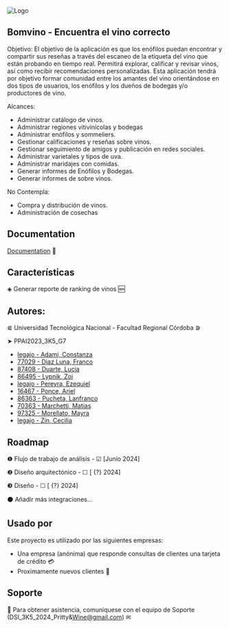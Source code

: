 ﻿![Logo](https://scontent.fcor2-2.fna.fbcdn.net/v/t39.30808-6/312049349_515491410585029_6223947848301125492_n.jpg?_nc_cat=105&ccb=1-7&_nc_sid=5f2048&_nc_eui2=AeGWXnZ_p7qk2-Q97OhG6ljGwxiaEPZotKTDGJoQ9mi0pIzLh4ed9nEL9JRDoOOoGlF5SzotScNdxiIEDQG7WDjt&_nc_ohc=YPz74X4LvJ0Q7kNvgEYU1ur&_nc_ht=scontent.fcor2-2.fna&oh=00_AYCN-crbUb6ttTBYK7SBMlwOaPKRm9B04NH2csia02uO7w&oe=665589F4)


## Bomvino - Encuentra el vino correcto

Objetivo:
El objetivo de la aplicación es que los enófilos puedan encontrar y compartir sus reseñas a través del escaneo de la etiqueta del vino que están probando en tiempo real. Permitirá explorar, calificar y revisar vinos, así como recibir recomendaciones personalizadas. Esta aplicación tendrá por objetivo formar comunidad entre los amantes del vino orientándose en dos tipos de usuarios, los enófilos y los dueños de bodegas y/o productores de vino.

Alcances:
- Administrar catálogo de vinos.
- Administrar regiones vitivinícolas y bodegas
- Administrar enófilos y sommeliers.
- Gestionar calificaciones y reseñas sobre vinos.
- Gestionar seguimiento de amigos y publicación en redes sociales.
- Administrar varietales y tipos de uva.
- Administrar maridajes con comidas.
- Generar informes de Enófilos y Bodegas.
- Generar informes de sobre vinos.

No Contempla:
- Compra y distribución de vinos.
- Administración de cosechas


## Documentation

[Documentation](https://linktodocumentation) 📄


## Características

◈ Generar reporte de ranking de vinos 🆕


## Autores:

⋐ Universidad Tecnológica Nacional - Facultad Regional Córdoba ⋑

➤ PPAI2023_3K5_G7
- [legajo -	Adami, Constanza](https://www.github.com/CotyAdami)
- [77029 -	Diaz Luna, Franco](https://www.github.com/FrancoDiazLuna)
- [87408 -	Duarte, Lucia](https://www.github.com/luciaduarte12)
- [86495 - Lypnik, Zoi](https://www.github.com/ZoiLyp)
- [legajo -	Pereyra, Ezequiel ](https://www.github.com/EzePCba)
- [16467 -	Ponce, Ariel](https://www.github.com/narielponce)
- [86363 -	Pucheta, Lanfranco](https://www.github.com/Lann206)
- [70363 -	Marchetti, Matias ](https://www.github.com/Matiash96)
- [97325 -	Morellato, Mayra](https://www.github.com/MayraMorellato)  
- [legajo -	Zin, Cecilia ](https://www.github.com/CeciliaZin)


## Roadmap

❶ Flujo de trabajo de análisis - ☑ [Junio 2024]

❷ Diseño arquitectónico - ☐ [ {?} 2024]

❸ Diseño - ☐ [ {?} 2024]

⚫ Añadir más integraciones...


## Usado por

Este proyecto es utilizado por las siguientes empresas:
- Una empresa (anónima) que responde consultas de clientes una tarjeta de crédito 💳
- Proximamente nuevos clientes 🔎


## Soporte

🤖 Para obtener asistencia, comuníquese con el equipo de Soporte (DSI_3K5_2024_Pritty&Wine@gmail.com) ✉
